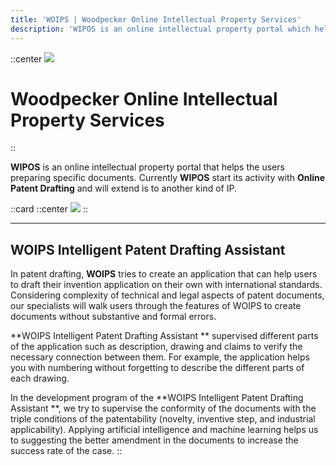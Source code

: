 ```yaml
---
title: 'WOIPS | Woodpecker Online Intellectual Property Services'
description: 'WIPOS is an online intellectual property portal which helps users to prepare the specific documents such as patent.'
---
```


::center
![](https://woips.net/image/WOIPS_LOGO_EN2.png)



# Woodpecker Online Intellectual Property Services
::


**WIPOS** is an online intellectual property portal that helps the users preparing specific documents. Currently **WIPOS** start its activity with **Online Patent Drafting** and will extend is to another kind of IP.


::card
::center
![](https://woips.net/image/WOIPS_LOGO_Patetn3.png)
::


------------


## WOIPS Intelligent Patent Drafting Assistant
In patent drafting, **WOIPS** tries to create an application that can help users to draft their invention application on their own with international standards. Considering complexity of technical and legal aspects of patent documents, our specialists will walk users through the features of WOIPS to create documents without substantive and formal errors.

**WOIPS Intelligent Patent Drafting Assistant ** supervised different parts of the application such as description, drawing and claims to verify the necessary connection between them. For example, the application helps you with numbering without forgetting to describe the different parts of each drawing.

In the development program of the **WOIPS Intelligent Patent Drafting Assistant **, we try to supervise the conformity of the documents with the triple conditions of the patentability (novelty, inventive step, and industrial applicability). Applying artificial intelligence and machine learning helps us to suggesting the better amendment in the documents to increase the success rate of the case. 
::